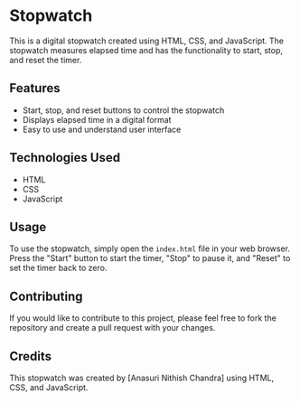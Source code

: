
# Stopwatch

This is a digital stopwatch created using HTML, CSS, and JavaScript. The stopwatch measures elapsed time and has the functionality to start, stop, and reset the timer.

## Features

- Start, stop, and reset buttons to control the stopwatch
- Displays elapsed time in a digital format
- Easy to use and understand user interface

## Technologies Used

- HTML
- CSS
- JavaScript

## Usage

To use the stopwatch, simply open the `index.html` file in your web browser. Press the "Start" button to start the timer, "Stop" to pause it, and "Reset" to set the timer back to zero.


## Contributing

If you would like to contribute to this project, please feel free to fork the repository and create a pull request with your changes.

## Credits

This stopwatch was created by [Anasuri Nithish Chandra] using HTML, CSS, and JavaScript.

